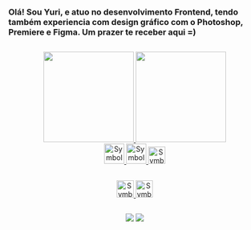### Olá! Sou Yuri, e atuo no desenvolvimento Frontend, tendo também experiencia com design gráfico com o Photoshop, Premiere e Figma. Um prazer te receber aqui =)

##

<div align=center>
<a href="https://github.com/YuriCF1">
  <img height="180em" src="https://github-readme-stats.vercel.app/api?username=YuriCF1&show_icons=true&theme=chartreuse-dark&include_all_commits=true&count_private=true"/>
  <img height="180em" src="https://github-readme-stats.vercel.app/api/top-langs/?username=YuriCF1&layout=compact&langs_count=7&theme=chartreuse-dark"/>
</div>

<div align=center>
  <img alt="Symbol-HTML" src="https://cdn.jsdelivr.net/gh/devicons/devicon/icons/html5/html5-original-wordmark.svg" width="40" height="40"/> 
  <img alt="Symbol-CSS" src="https://cdn.jsdelivr.net/gh/devicons/devicon/icons/css3/css3-original-wordmark.svg" width="40" height="40"/>
  <img alt="Symbol-JavaScript" src="https://cdn.jsdelivr.net/gh/devicons/devicon/icons/javascript/javascript-original.svg" width="34" height="34"/>
  
 ## 
  
  <img alt="Symbol-CSS" src="https://cdn.jsdelivr.net/gh/devicons/devicon/icons/photoshop/photoshop-plain.svg" width="34" height="34"/>
  <img alt="Symbol-CSS" src="https://cdn.jsdelivr.net/gh/devicons/devicon/icons/premierepro/premierepro-original.svg" width="34" height="34"/>
  
  
</div>

##

<div align=center >
  <a href = "mailto: yuricruzf@gmail.com"> <img src= https://img.shields.io/badge/Gmail-D14836?style=for-the-badge&logo=gmail&logoColor=white target="_blank"></a>
  <a href = "https://www.linkedin.com/in/yf19/"> <img src= https://img.shields.io/badge/LinkedIn-0077B5?style=for-the-badge&logo=linkedin&logoColor=white target="_blank"> </a>
  
</div>

<!---
YuriCF1/YuriCF1 is a ✨ special ✨ repository because its `README.md` (this file) appears on your GitHub profile.
You can click the Preview link to take a look at your changes.
--->
